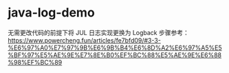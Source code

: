 # java-log-demo
无需更改代码的前提下将 JUL 日志实现更换为 Logback
步骤参考：https://www.powercheng.fun/articles/fe7bfd09/#3-3-%E6%97%A0%E7%97%9B%E6%9B%B4%E6%8D%A2%E6%97%A5%E5%BF%97%E5%AE%9E%E7%8E%B0%EF%BC%88%E5%AE%9E%E6%88%98%EF%BC%89
